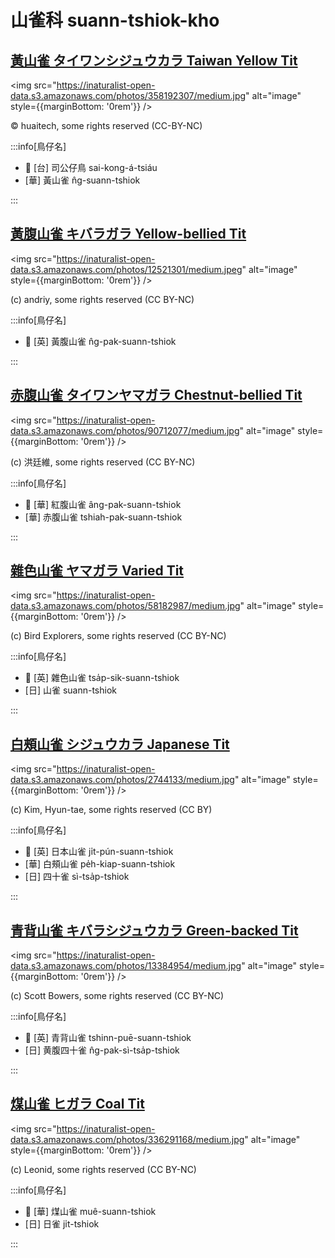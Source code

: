 # 山雀科 suann-tshiok-kho

## [黃山雀 タイワンシジュウカラ Taiwan Yellow Tit](https://ebird.org/species/yeltit2)

<img src="https://inaturalist-open-data.s3.amazonaws.com/photos/358192307/medium.jpg" alt="image" style={{marginBottom: '0rem'}} />

<p className="image-caption">
© huaitech, some rights reserved (CC-BY-NC)
</p>

:::info[鳥仔名]

- 🎯 [台] 司公仔鳥 sai-kong-á-tsiáu
- [華] 黃山雀 n̂g-suann-tshiok

:::

## [黃腹山雀 キバラガラ Yellow-bellied Tit](https://ebird.org/species/yebtit4)

<img src="https://inaturalist-open-data.s3.amazonaws.com/photos/12521301/medium.jpeg" alt="image" style={{marginBottom: '0rem'}} />

<p className="image-caption">
(c) andriy, some rights reserved (CC BY-NC)
</p>

:::info[鳥仔名]

- 🎯 [英] 黃腹山雀 n̂g-pak-suann-tshiok

:::

## [赤腹山雀 タイワンヤマガラ Chestnut-bellied Tit](https://ebird.org/species/vartit3)

<img src="https://inaturalist-open-data.s3.amazonaws.com/photos/90712077/medium.jpg" alt="image" style={{marginBottom: '0rem'}} />

<p className="image-caption">
(c) 洪廷維, some rights reserved (CC BY-NC)
</p>

:::info[鳥仔名]

- 🎯 [華] 紅腹山雀 âng-pak-suann-tshiok
- [華] 赤腹山雀 tshiah-pak-suann-tshiok

:::

## [雜色山雀 ヤマガラ Varied Tit](https://ebird.org/species/vartit1)

<img src="https://inaturalist-open-data.s3.amazonaws.com/photos/58182987/medium.jpg" alt="image" style={{marginBottom: '0rem'}} />

<p className="image-caption">
(c) Bird Explorers, some rights reserved (CC BY-NC)
</p>

:::info[鳥仔名]

- 🎯 [英] 雜色山雀 tsa̍p-sik-suann-tshiok
- [日] 山雀 suann-tshiok

:::

## [白頰山雀 シジュウカラ Japanese Tit](https://ebird.org/species/gretit4)

<img src="https://inaturalist-open-data.s3.amazonaws.com/photos/2744133/medium.jpg" alt="image" style={{marginBottom: '0rem'}} />

<p className="image-caption">
(c) Kim, Hyun-tae, some rights reserved (CC BY)
</p>

:::info[鳥仔名]

- 🎯 [英] 日本山雀 ji̍t-pún-suann-tshiok
- [華] 白頰山雀 pe̍h-kiap-suann-tshiok
- [日] 四十雀 sì-tsa̍p-tshiok

:::

## [青背山雀 キバラシジュウカラ Green-backed Tit](https://ebird.org/species/grbtit1)

<img src="https://inaturalist-open-data.s3.amazonaws.com/photos/13384954/medium.jpg" alt="image" style={{marginBottom: '0rem'}} />

<p className="image-caption">
(c) Scott Bowers, some rights reserved (CC BY-NC)
</p>

:::info[鳥仔名]

- 🎯 [英] 青背山雀 tshinn-puē-suann-tshiok
- [日] 黄腹四十雀 n̂g-pak-sì-tsa̍p-tshiok

:::

## [煤山雀 ヒガラ Coal Tit](https://ebird.org/species/coatit2)

<img src="https://inaturalist-open-data.s3.amazonaws.com/photos/336291168/medium.jpg" alt="image" style={{marginBottom: '0rem'}} />

<p className="image-caption">
(c) Leonid, some rights reserved (CC BY-NC)
</p>

:::info[鳥仔名]

- 🎯 [華] 煤山雀 muê-suann-tshiok
- [日] 日雀 ji̍t-tshiok

:::
